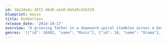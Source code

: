 ```yaml
---
id: 18a2da4c-36f2-46d8-a1e0-bb3a9c41b319
blueprint: movie
title: Rudderless
release_date: '2014-10-17'
overview: "A grieving father in a downward spiral stumbles across a box of his recently deceased son's demo tapes and lyrics. Shocked by the discovery of this unknown talent, he forms a band in the hope of finding some catharsis."
genres: '[{"id": 10402, "name": "Music"}, {"id": 18, "name": "Drama"}, {"id": 35, "name": "Comedy"}]'
---
```

